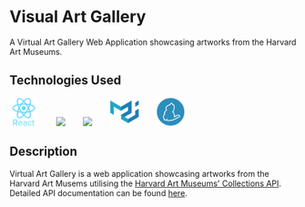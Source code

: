 # Visual Art Gallery

A Virtual Art Gallery Web Application showcasing artworks from the Harvard Art Museums.

## Technologies Used
<a href="https://react.dev/"><img src="https://github.com/mamarmar/tech-icons/blob/main/icons/react/react-original-wordmark.svg" height="50px" /></a>
&nbsp;&nbsp;&nbsp;&nbsp;&nbsp;&nbsp;
<a href="https://docs.pmnd.rs/zustand/getting-started/introduction"><img src="https://github.com/pmndrs/zustand/blob/main/examples/demo/public/logo192.png" height="50px" /></a>
&nbsp;&nbsp;&nbsp;&nbsp;&nbsp;&nbsp;
<a href="https://supabase.com/docs"><img src="https://www.vectorlogo.zone/logos/supabase/supabase-ar21.svg" height="50px" /></a>
&nbsp;&nbsp;&nbsp;&nbsp;&nbsp;&nbsp;
<a href="https://mui.com/"><img src="https://github.com/mamarmar/tech-icons/blob/main/icons/materialui/materialui-original.svg" height="50px" /></a>
&nbsp;&nbsp;&nbsp;&nbsp;&nbsp;&nbsp;
<a href="https://classic.yarnpkg.com/lang/en/"><img src="https://github.com/mamarmar/tech-icons/blob/main/icons/yarn/yarn-original.svg" height="50px" /></a>
&nbsp;&nbsp;&nbsp;&nbsp;&nbsp;&nbsp;

## Description
Virtual Art Gallery is a web application showcasing artworks from the Harvard Art Musems utilising the [Harvard Art
Museums' Collections API](https://harvardartmuseums.org/collections/api). Detailed API documentation can be found [here](https://github.com/harvardartmuseums/api-docs).
